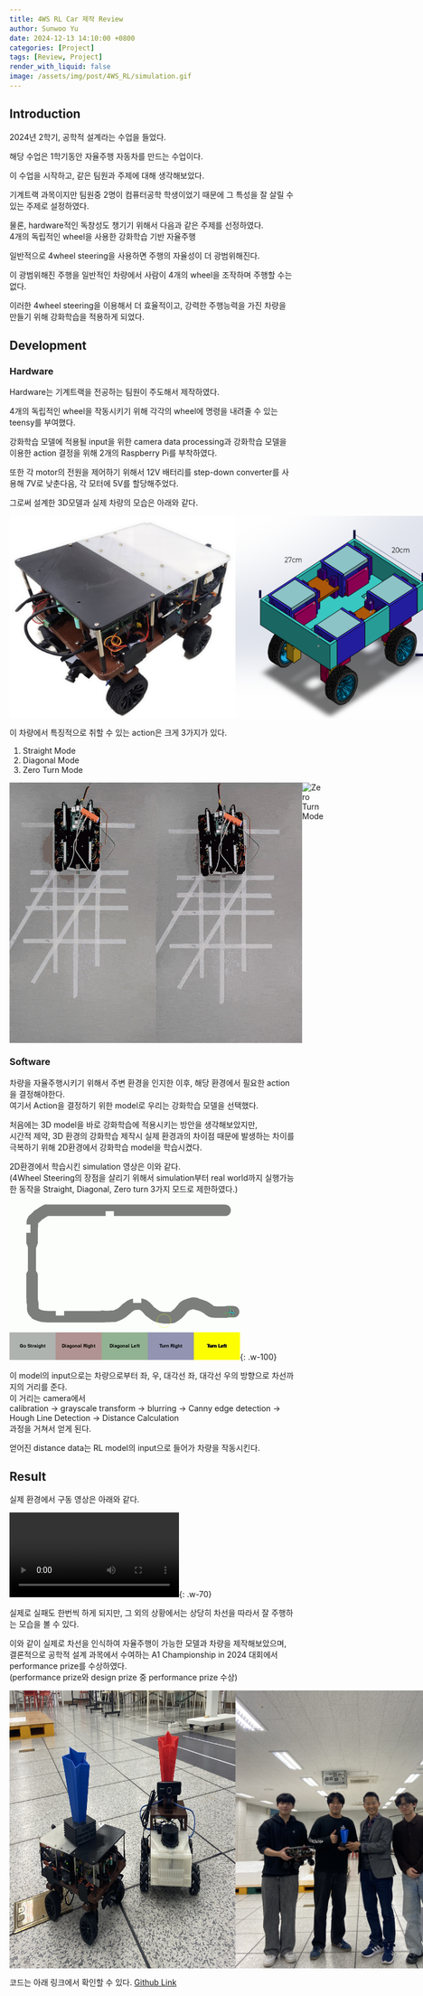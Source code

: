 ```yaml
---
title: 4WS RL Car 제작 Review
author: Sunwoo Yu
date: 2024-12-13 14:10:00 +0800
categories: [Project]
tags: [Review, Project]
render_with_liquid: false
image: /assets/img/post/4WS_RL/simulation.gif
---
```


## Introduction
2024년 2학기, 공학적 설계라는 수업을 들었다.

해당 수업은 1학기동안 자율주행 자동차를 만드는 수업이다.

이 수업을 시작하고, 같은 팀원과 주제에 대해 생각해보았다.

기계트랙 과목이지만 팀원중 2명이 컴퓨터공학 학생이었기 때문에 그 특성을 잘 살릴 수 있는 주제로 설정하였다.

물론, hardware적인 독창성도 챙기기 위해서 다음과 같은 주제를 선정하였다.<br>
4개의 독립적인 wheel을 사용한 강화학습 기반 자율주행

일반적으로 4wheel steering을 사용하면 주행의 자율성이 더 광범위해진다.

이 광범위해진 주행을 일반적인 차량에서 사람이 4개의 wheel을 조작하며 주행할 수는 없다.

이러한 4wheel steering을 이용해서 더 효율적이고, 강력한 주행능력을 가진 차량을 만들기 위해 강화학습을 적용하게 되었다.

## Development
### Hardware
Hardware는 기계트랙을 전공하는 팀원이 주도해서 제작하였다.

4개의 독립적인 wheel을 작동시키기 위해 각각의 wheel에 명령을 내려줄 수 있는 teensy를 부여했다.

강화학습 모델에 적용될 input을 위한 camera data processing과 강화학습 모델을 이용한 action 결정을 위해 2개의 Raspberry Pi를 부착하였다.

또한 각 motor의 전원을 제어하기 위해서 12V 배터리를 step-down converter를 사용해 7V로 낮춘다음, 각 모터에 5V를 할당해주었다.

그로써 설계한 3D모델과 실제 차량의 모습은 아래와 같다.

<div style="display: flex; justify-content: space-around;">
    <img src="/assets/img/post/4WS_RL/car_3d.png" alt="3D Model" width="400"/>
    <img src="/assets/img/post/4WS_RL/car_total.png" alt="Implemented Car" width="400"/>
</div>

이 차량에서 특징적으로 취할 수 있는 action은 크게 3가지가 있다.<br>
1. Straight Mode
2. Diagonal Mode
3. Zero Turn Mode
<div style="display: flex; justify-content: space-around;">
    <img src="/assets/img/post/4WS_RL/straight_mode.gif" alt="Straight Mode" width="270"/>
    <img src="/assets/img/post/4WS_RL/diagonal_mode.gif" alt="Diagonal Mode" width="270"/>
    <img src="/assets/img/post/4WS_RL/zero_turn_mode.gif" alt="Zero Turn Mode" width="270"/>
</div>

### Software
차량을 자율주행시키기 위해서 주변 환경을 인지한 이후, 해당 환경에서 필요한 action을 결정해야한다.<br>
여기서 Action을 결정하기 위한 model로 우리는 강화학습 모델을 선택했다.

처음에는 3D model을 바로 강화학습에 적용시키는 방안을 생각해보았지만,<br>
시간적 제약, 3D 환경의 강화학습 제작시 실제 환경과의 차이점 때문에 발생하는 차이를 극복하기 위해 2D환경에서 강화학습 model을 학습시켰다.

2D환경에서 학습시킨 simulation 영상은 이와 같다.<br>
(4Wheel Steering의 장점을 살리기 위해서 simulation부터 real world까지 실행가능한 동작을 Straight, Diagonal, Zero turn 3가지 모드로 제한하였다.)<br>
![Simulation of 4WS RL Car]( /assets/img/post/4WS_RL/simulation.gif ){: .w-100}

이 model의 input으로는 차량으로부터 좌, 우, 대각선 좌, 대각선 우의 방향으로 차선까지의 거리를 준다.<br>
이 거리는 camera에서 <br>
calibration -> grayscale transform -> blurring -> Canny edge detection -> Hough Line Detection -> Distance Calculation<br>
과정을 거쳐서 얻게 된다.

얻어진 distance data는 RL model의 input으로 들어가 차량을 작동시킨다.


## Result
실제 환경에서 구동 영상은 아래와 같다.

![Real World Driving of 4WS RL Car]( /assets/img/post/4WS_RL/self_driving.mp4 ){: .w-70}

실제로 실패도 한번씩 하게 되지만, 그 외의 상황에서는 상당히 차선을 따라서 잘 주행하는 모습을 볼 수 있다.

이와 같이 실제로 차선을 인식하여 자율주행이 가능한 모델과 차량을 제작해보았으며,<br>
결론적으로 공학적 설계 과목에서 수여하는 A1 Championship in 2024 대회에서 performance prize를 수상하였다.<br>
(performance prize와 design prize 중 performance prize 수상)

<div style="display: flex; justify-content: space-around;">
    <img src="/assets/img/post/4WS_RL/car_with_prize.jpg" alt="Car with Prize (performance)" width="400"/>
    <img src="/assets/img/post/4WS_RL/performance_prize.jpg" alt="A1 Championship Performance Prize" width="400"/>
</div>

코드는 아래 링크에서 확인할 수 있다.
<a href = "https://github.com/Muakjwa/4WS_RLCar"> Github Link </a>

